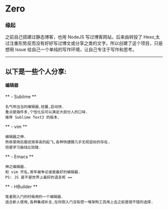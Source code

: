 # Zero

### 缘起

之前自己搭建过静态博客，也用 NodeJS 写过博客网站，后来由转投了 Hexo,太过注重形势反而没有好好写过博文或分享之类的文字。所以创建了这个项目，只是想用 Issue 给自己一个单纯的写作环境，让自己专注于写作和思考。

***

## 以下是一些个人分享:

#### 编辑器

** - Sublime ** 

	名气响当当的编辑器,轻量,启动快.
	重点是插件多,个性化后可以满足大部分人的口味.
	推荐 Sublime Text3 的版本.

** - vim **

	编辑器之神.
	熟练使用后据说效率高的起飞,各种快捷键几乎无视鼠标的存在.
	但是学习曲线比较陡.
  
** - Emacs **

	神之编辑器.
	和 vim 齐名,常年被争论谁是最好的编辑器.
	PS: JS 是不是世界上最好的语言呢 ==
  
** - HBuilder **

	笔者刚入门的时候用的一个编辑器.
	适合新人使用,各种集成补全,在你刚入门没有把一堆架构工具用上去之前是很不错的选择.


